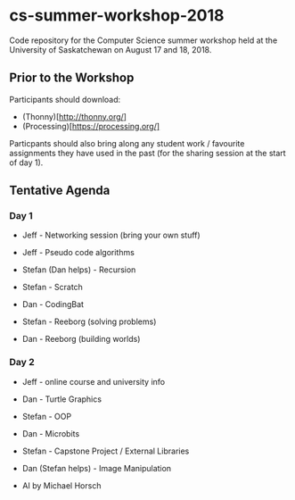 # cs-summer-workshop-2018
Code repository for the Computer Science summer workshop held at the University of Saskatchewan on August 17 and 18, 2018.

## Prior to the Workshop

Participants should download:
- (Thonny)[http://thonny.org/]
- (Processing)[https://processing.org/]

Particpants should also bring along any student work / favourite assignments they have used in the past (for the sharing session at the start of day 1).

## Tentative Agenda

### Day 1
- Jeff - Networking session (bring your own stuff)

- Jeff - Pseudo code algorithms
- Stefan (Dan helps) - Recursion 

- Stefan - Scratch
- Dan - CodingBat

- Stefan - Reeborg (solving problems)
- Dan - Reeborg (building worlds)

### Day 2
- Jeff - online course and university info

- Dan - Turtle Graphics
- Stefan - OOP
    
- Dan - Microbits
- Stefan - Capstone Project / External Libraries

- Dan (Stefan helps) - Image Manipulation
- AI by Michael Horsch

